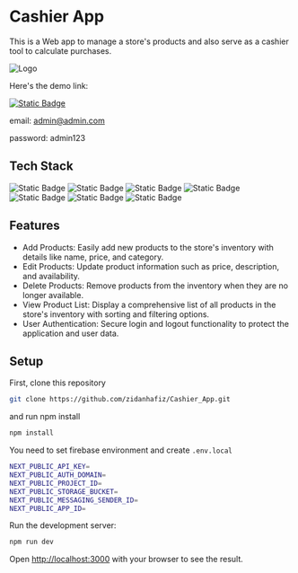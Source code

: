 # Cashier App
This is a Web app to manage a store's products and also serve as a cashier tool to calculate purchases.

![Logo](https://firebasestorage.googleapis.com/v0/b/my-portfolio-v2-cb50d.appspot.com/o/images%2Fcashier-app%2Fdashboard-desktop.png?alt=media&token=c8364e56-f018-4a6a-ae98-6e1c668041a3)


Here's the demo link:

[![Static Badge](https://img.shields.io/badge/Cashier%20App-black?style=for-the-badge&logo=vercel&logoColor=white)](https://cashier-app-phi.vercel.app/)

email: admin@admin.com

password: admin123

##  Tech Stack

![Static Badge](https://img.shields.io/badge/JavaScript-fcd303?style=for-the-badge&logo=javascript&logoColor=gray) ![Static Badge](https://img.shields.io/badge/TypeScript-blue?style=for-the-badge&logo=typescript&logoColor=white) ![Static Badge](https://img.shields.io/badge/tailwind-gray?style=for-the-badge&logo=tailwindcss) ![Static Badge](https://img.shields.io/badge/React.js-14a5b8?style=for-the-badge&logo=react&logoColor=white) ![Static Badge](https://img.shields.io/badge/Next.js-white?style=for-the-badge&logo=next.js&logoColor=black) ![Static Badge](https://img.shields.io/badge/Node.js-green?style=for-the-badge&logo=node.js&logoColor=black) ![Static Badge](https://img.shields.io/badge/Firebase-gray?style=for-the-badge&logo=firebase)

## Features

- Add Products: Easily add new products to the store's inventory with details like name, price, and category.
- Edit Products: Update product information such as price, description, and availability.
- Delete Products: Remove products from the inventory when they are no longer available.
- View Product List: Display a comprehensive list of all products in the store's inventory with sorting and filtering options.
- User Authentication: Secure login and logout functionality to protect the application and user data.

## Setup

First, clone this repository 
```bash
git clone https://github.com/zidanhafiz/Cashier_App.git
```

and run npm install
```bash
npm install
```

You need to set firebase environment and create `.env.local` 
```bash
NEXT_PUBLIC_API_KEY=
NEXT_PUBLIC_AUTH_DOMAIN=
NEXT_PUBLIC_PROJECT_ID=
NEXT_PUBLIC_STORAGE_BUCKET=
NEXT_PUBLIC_MESSAGING_SENDER_ID=
NEXT_PUBLIC_APP_ID=
```

Run the development server:

```bash
npm run dev
```

Open [http://localhost:3000](http://localhost:3000) with your browser to see the result.
